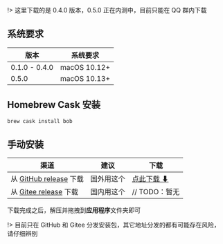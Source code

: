 !> 这里下载的是 0.4.0 版本，0.5.0 正在内测中，目前只能在 QQ 群内下载

## 系统要求

| 版本 | 系统要求 |
| --- | --- |
| 0.1.0 - 0.4.0 | macOS 10.12+ |
| 0.5.0 | macOS 10.13+ |

## Homebrew Cask 安装

```bash
brew cask install bob
```

## 手动安装

| 渠道 | 建议 | 下载 |
| --- | --- | --- |
| 从 [GitHub release](https://github.com/ripperhe/Bob/releases) 下载 | 国外用这个 | [点此下载 ⬇](https://github.com/ripperhe/Bob/releases/latest/download/Bob.app.zip) |
| 从 [Gitee release](https://gitee.com/ripperhe/Bob/releases) 下载 | 国内用这个 | // TODO：暂无 |

下载完成之后，解压并拖拽到**应用程序**文件夹即可

!> 目前只在 GitHub 和 Gitee 分发安装包，其它地址分发的都有可能存在风险，请仔细辨别